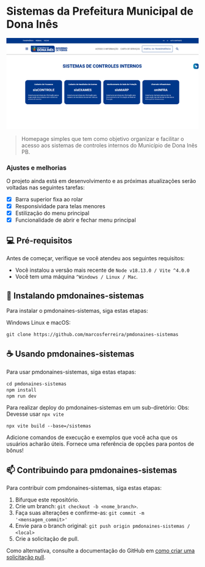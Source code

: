 # Sistemas da Prefeitura Municipal de Dona Inês

<!---Esses são exemplos. Veja https://shields.io para outras pessoas ou para personalizar este conjunto de escudos. Você pode querer incluir dependências, status do projeto e informações de licença aqui--->

<!-- ![GitHub repo size](https://img.shields.io/github/repo-size/iuricode/README-template?style=for-the-badge)
![GitHub language count](https://img.shields.io/github/languages/count/iuricode/README-template?style=for-the-badge)
![GitHub forks](https://img.shields.io/github/forks/iuricode/README-template?style=for-the-badge)
![Bitbucket open issues](https://img.shields.io/bitbucket/issues/iuricode/README-template?style=for-the-badge)
![Bitbucket open pull requests](https://img.shields.io/bitbucket/pr-raw/iuricode/README-template?style=for-the-badge) -->

<img src="./.github/image1.png" alt="Homepage">

> Homepage simples que tem como objetivo organizar e facilitar o acesso aos sistemas de controles internos do Município de Dona Inês PB.

### Ajustes e melhorias

O projeto ainda está em desenvolvimento e as próximas atualizações serão voltadas nas seguintes tarefas:

- [x] Barra superior fixa ao rolar
- [x] Responsividade para telas menores
- [x] Estilização do menu principal
- [x] Funcionalidade de abrir e fechar menu principal
<!-- - [ ] Tarefa 5 -->

## 💻 Pré-requisitos

Antes de começar, verifique se você atendeu aos seguintes requisitos:
<!---Estes são apenas requisitos de exemplo. Adicionar, duplicar ou remover conforme necessário--->
* Você instalou a versão mais recente de `Node v18.13.0 / Vite ^4.0.0 `
* Você tem uma máquina `^Windows / Linux / Mac`.
<!-- * Você leu `<guia / link / documentação_relacionada_ao_projeto>`. -->

## 🚀 Instalando pmdonaines-sistemas

Para instalar o pmdonaines-sistemas, siga estas etapas:

Windows Linux e macOS:
```
git clone https://github.com/marcosferreira/pmdonaines-sistemas
```

## ☕ Usando pmdonaines-sistemas

Para usar pmdonaines-sistemas, siga estas etapas:

```
cd pmdonaines-sistemas
npm install
npm run dev
```

Para realizar deploy do pmdonaines-sistemas em um sub-diretório:
Obs: Devesse usar `npx vite`
```
npx vite build --base=/sistemas
```


Adicione comandos de execução e exemplos que você acha que os usuários acharão úteis. Fornece uma referência de opções para pontos de bônus!

## 📫 Contribuindo para pmdonaines-sistemas
<!---Se o seu README for longo ou se você tiver algum processo ou etapas específicas que deseja que os contribuidores sigam, considere a criação de um arquivo CONTRIBUTING.md separado--->
Para contribuir com pmdonaines-sistemas, siga estas etapas:

1. Bifurque este repositório.
2. Crie um branch: `git checkout -b <nome_branch>`.
3. Faça suas alterações e confirme-as: `git commit -m '<mensagem_commit>'`
4. Envie para o branch original: `git push origin pmdonaines-sistemas / <local>`
5. Crie a solicitação de pull.

Como alternativa, consulte a documentação do GitHub em [como criar uma solicitação pull](https://help.github.com/en/github/collaborating-with-issues-and-pull-requests/creating-a-pull-request).

<!-- ## 🤝 Colaboradores

Agradecemos às seguintes pessoas que contribuíram para este projeto:

<table>
  <tr>
    <td align="center">
      <a href="#">
        <img src="https://avatars.githubusercontent.com/u/16312617?v=4" width="100px;" alt="Foto do Iuri Silva no GitHub"/><br>
        <sub>
          <b>Marcos Ferreira</b>
        </sub>
      </a>
    </td>
  </tr>
</table> -->

<!--
## 😄 Seja um dos contribuidores<br>

Quer fazer parte desse projeto? Clique [AQUI](CONTRIBUTING.md) e leia como contribuir.

## 📝 Licença

Esse projeto está sob licença. Veja o arquivo [LICENÇA](LICENSE.md) para mais detalhes.

[⬆ Voltar ao topo](#nome-do-projeto)<br> -->
